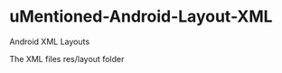 uMentioned-Android-Layout-XML
=============================

Android XML Layouts

The XML files res/layout folder

